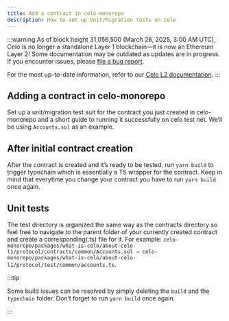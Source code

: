 ```yaml
---
title: Add a contract in celo-monorepo
description: How to set up Unit/Migration tests on Celo
---
```


:::warning
As of block height 31,056,500 (March 26, 2025, 3:00 AM UTC), Celo is no longer a standalone Layer 1 blockchain—it is now an Ethereum Layer 2!
Some documentation may be outdated as updates are in progress. If you encounter issues, please [file a bug report](https://github.com/celo-org/docs/issues/new/choose).

For the most up-to-date information, refer to our [Celo L2 documentation](https://docs.celo.org/cel2).
:::

## Adding a contract in celo-monorepo

Set up a unit/migration test suit for the contract you just created in celo-monorepo and a short guide to running it successfully on celo test net. We’ll be using `Accounts.sol` as an example.

## After initial contract creation

After the contract is created and it’s ready to be tested, run `yarn build` to trigger typechain which is essentially a TS wrapper for the contract. Keep in mind that everytime you change your contract you have to run `yarn build` once again.

## Unit tests

The test directory is organized the same way as the contracts directory so feel free to navigate to the parent folder of your currently created contract and create a corresponding(.ts) file for it. For example: `celo-monorepo/packages/what-is-celo/about-celo-l1/protocol/contracts/common/Accounts.sol → celo-monorepo/packages/what-is-celo/about-celo-l1/protocol/test/common/accounts.ts`.

:::tip

Some build issues can be resolved by simply deleting the `build` and the `typechain` folder. Don’t forget to run `yarn build` once again.

:::
